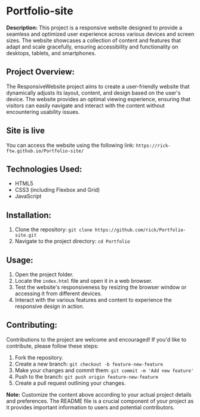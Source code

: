 
# Portfolio-site


**Description:**
This project is a responsive website designed to provide a seamless and optimized user experience across various devices and screen sizes. The website showcases a collection of content and features that adapt and scale gracefully, ensuring accessibility and functionality on desktops, tablets, and smartphones.

## Project Overview:
The ResponsiveWebsite project aims to create a user-friendly website that dynamically adjusts its layout, content, and design based on the user's device. The website provides an optimal viewing experience, ensuring that visitors can easily navigate and interact with the content without encountering usability issues.

## Site is live
You can access the website using the following link: `https://rick-ftw.github.io/Portfolio-site/`

## Technologies Used:
- HTML5
- CSS3 (including Flexbox and Grid)
- JavaScript 

## Installation:
1. Clone the repository: `git clone https://github.com/rick/Portfolio-site.git`
2. Navigate to the project directory: `cd Portfolio`

## Usage:
1. Open the project folder.
2. Locate the `index.html` file and open it in a web browser.
3. Test the website's responsiveness by resizing the browser window or accessing it from different devices.
4. Interact with the various features and content to experience the responsive design in action.

## Contributing:
Contributions to the project are welcome and encouraged! If you'd like to contribute, please follow these steps:
1. Fork the repository.
2. Create a new branch: `git checkout -b feature-new-feature`
3. Make your changes and commit them: `git commit -m 'Add new feature'`
4. Push to the branch: `git push origin feature-new-feature`
5. Create a pull request outlining your changes.

**Note:** Customize the content above according to your actual project details and preferences. The README file is a crucial component of your project as it provides important information to users and potential contributors.

